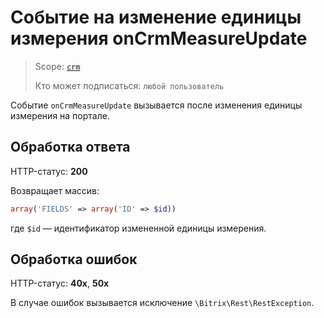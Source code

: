 # Событие на изменение единицы измерения onCrmMeasureUpdate

> Scope: [`crm`](../../../../scopes/permissions.md)
>
> Кто может подписаться: `любой пользователь`

Событие `onCrmMeasureUpdate` вызывается после изменения единицы измерения на портале.

## Обработка ответа

HTTP-статус: **200**

Возвращает массив:

```php
array('FIELDS' => array('ID' => $id))
```

где `$id` — идентификатор измененной единицы измерения.

## Обработка ошибок

HTTP-статус: **40x**, **50x**

В случае ошибок вызывается исключение `\Bitrix\Rest\RestException`.